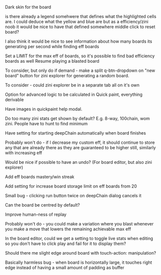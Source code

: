 Dark skin for the board

is there already a legend somehwere that defines what the highlighted cells are. I could deduce what the yellow and blue are but as a efficiency/zini noob it would be nice to have that defined somewhere
middle click to reset board?

I also think it would be nice to see information about how many boards its generating per second while finding eff boards

Set a LIMIT for the max eff of boards, so it's possible to find bad efficiency boards as well
Resume playing a blasted board

To consider, but only do if demand - make a split q-btn-dropdown on "new board" button for zini explorer for generating a random board.

To consider - could zini explorer be in a separate tab all on it's own

Option for advanced logic to be calculated in Quick paint, everything derivable

Have images in quickpaint help modal.

Do too many zini stats get shown by default? E.g. 8-way, 100chain, wom zini. People have to hunt to find minimum

Have setting for starting deepChain automatically when board finishes

Probably won't do - if I decrease my custom eff, it should continue to store any that are already there as they are guaranteed to be higher still, similarly with increasing eff

Would be nice if possible to have an undo? (For board editor, but also zini explorer)

Add eff boards mastery/win streak

Add setting for increase board storage limit on eff boards from 20

Small bug - clicking run button twice on deepChain dialog cancels it

Can the board be centred by default?

Improve human-ness of replay

Probably won't do - you could make a variation where you blast whenever you make a move that lowers the remaining achievable max eff

In the board editor, could we get a setting to toggle live stats when editing so you don't have to click play and fail for it to display them?

Should there me slight edge around board with touch-action: manipulation?

Basically harmless bug - when board is horizontally large, it touches right edge instead of having a small amount of padding as buffer
